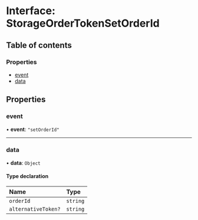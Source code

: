 # Interface: StorageOrderTokenSetOrderId

## Table of contents

### Properties

- [event](StorageOrderTokenSetOrderId.md#event)
- [data](StorageOrderTokenSetOrderId.md#data)

## Properties

### event

• **event**: ``"setOrderId"``

___

### data

• **data**: `Object`

#### Type declaration

| Name | Type |
| :------ | :------ |
| `orderId` | `string` |
| `alternativeToken?` | `string` |
